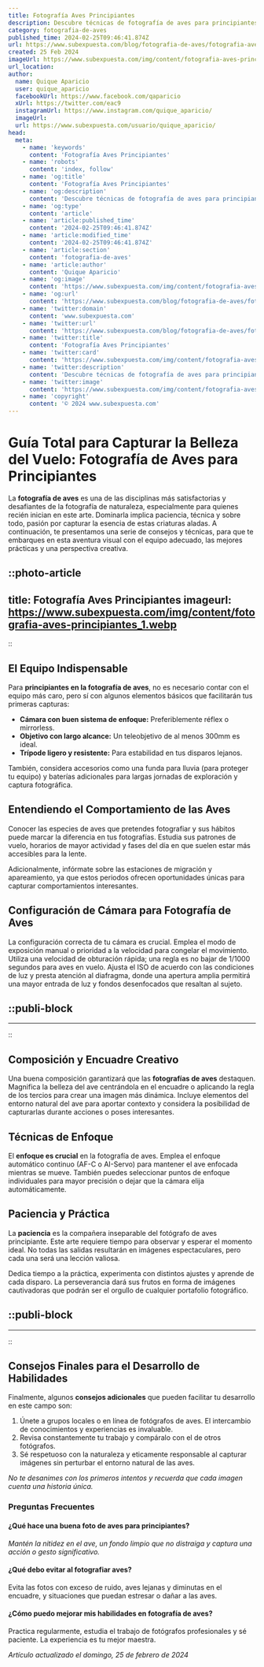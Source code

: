 ```yaml
---
title: Fotografía Aves Principiantes
description: Descubre técnicas de fotografía de aves para principiantes y captura la belleza del vuelo y la naturaleza sin esfuerzo.
category: fotografia-de-aves
published_time: 2024-02-25T09:46:41.874Z
url: https://www.subexpuesta.com/blog/fotografia-de-aves/fotografia-aves-principiantes
created: 25 Feb 2024
imageUrl: https://www.subexpuesta.com/img/content/fotografia-aves-principiantes_1.webp
url_location:
author:
  name: Quique Aparicio
  user: quique_aparicio
  facebookUrl: https://www.facebook.com/qaparicio
  xUrl: https://twitter.com/eac9
  instagramUrl: https://www.instagram.com/quique_aparicio/
  imageUrl: 
  url: https://www.subexpuesta.com/usuario/quique_aparicio/
head:
  meta:
    - name: 'keywords'
      content: 'Fotografía Aves Principiantes'
    - name: 'robots'
      content: 'index, follow'
    - name: 'og:title'
      content: 'Fotografía Aves Principiantes'
    - name: 'og:description'
      content: 'Descubre técnicas de fotografía de aves para principiantes y captura la belleza del vuelo y la naturaleza sin esfuerzo.'
    - name: 'og:type'
      content: 'article'
    - name: 'article:published_time'
      content: '2024-02-25T09:46:41.874Z'
    - name: 'article:modified_time'
      content: '2024-02-25T09:46:41.874Z'
    - name: 'article:section'
      content: 'fotografia-de-aves'
    - name: 'article:author'
      content: 'Quique Aparicio'
    - name: 'og:image'
      content: 'https://www.subexpuesta.com/img/content/fotografia-aves-principiantes_1.webp'
    - name: 'og:url'
      content: 'https://www.subexpuesta.com/blog/fotografia-de-aves/fotografia-aves-principiantes'
    - name: 'twitter:domain'
      content: 'www.subexpuesta.com'
    - name: 'twitter:url'
      content: 'https://www.subexpuesta.com/blog/fotografia-de-aves/fotografia-aves-principiantes'
    - name: 'twitter:title'
      content: 'Fotografía Aves Principiantes'
    - name: 'twitter:card'
      content: 'https://www.subexpuesta.com/img/content/fotografia-aves-principiantes_1.webp'
    - name: 'twitter:description'
      content: 'Descubre técnicas de fotografía de aves para principiantes y captura la belleza del vuelo y la naturaleza sin esfuerzo.'
    - name: 'twitter:image'
      content: 'https://www.subexpuesta.com/img/content/fotografia-aves-principiantes_1.webp'
    - name: 'copyright'
      content: '© 2024 www.subexpuesta.com'
---
```

# Guía Total para Capturar la Belleza del Vuelo: Fotografía de Aves para Principiantes

La **fotografía de aves** es una de las disciplinas más satisfactorias y desafiantes de la fotografía de naturaleza, especialmente para quienes recién inician en este arte. Dominarla implica paciencia, técnica y sobre todo, pasión por capturar la esencia de estas criaturas aladas. A continuación, te presentamos una serie de consejos y técnicas, para que te embarques en esta aventura visual con el equipo adecuado, las mejores prácticas y una perspectiva creativa.


::photo-article
---
title: Fotografía Aves Principiantes
imageurl: https://www.subexpuesta.com/img/content/fotografia-aves-principiantes_1.webp
---
::


## El Equipo Indispensable

Para **principiantes en la fotografía de aves**, no es necesario contar con el equipo más caro, pero sí con algunos elementos básicos que facilitarán tus primeras capturas:

- **Cámara con buen sistema de enfoque:** Preferiblemente réflex o mirrorless.
- **Objetivo con largo alcance:** Un teleobjetivo de al menos 300mm es ideal.
- **Trípode ligero y resistente:** Para estabilidad en tus disparos lejanos.

También, considera accesorios como una funda para lluvia (para proteger tu equipo) y baterías adicionales para largas jornadas de exploración y captura fotográfica.

## Entendiendo el Comportamiento de las Aves

Conocer las especies de aves que pretendes fotografiar y sus hábitos puede marcar la diferencia en tus fotografías. Estudia sus patrones de vuelo, horarios de mayor actividad y fases del día en que suelen estar más accesibles para la lente. 

Adicionalmente, infórmate sobre las estaciones de migración y apareamiento, ya que estos periodos ofrecen oportunidades únicas para capturar comportamientos interesantes.

## Configuración de Cámara para Fotografía de Aves

La configuración correcta de tu cámara es crucial. Emplea el modo de exposición manual o prioridad a la velocidad para congelar el movimiento. Utiliza una velocidad de obturación rápida; una regla es no bajar de 1/1000 segundos para aves en vuelo. Ajusta el ISO de acuerdo con las condiciones de luz y presta atención al diafragma, donde una apertura amplia permitirá una mayor entrada de luz y fondos desenfocados que resaltan al sujeto.


  ::publi-block
  ---
  ---
  ::
  
  
## Composición y Encuadre Creativo

Una buena composición garantizará que las **fotografías de aves** destaquen. Magnifica la belleza del ave centrándola en el encuadre o aplicando la regla de los tercios para crear una imagen más dinámica. Incluye elementos del entorno natural del ave para aportar contexto y considera la posibilidad de capturarlas durante acciones o poses interesantes.

## Técnicas de Enfoque

El **enfoque es crucial** en la fotografía de aves. Emplea el enfoque automático continuo (AF-C o AI-Servo) para mantener el ave enfocada mientras se mueve. También puedes seleccionar puntos de enfoque individuales para mayor precisión o dejar que la cámara elija automáticamente.

## Paciencia y Práctica

La **paciencia** es la compañera inseparable del fotógrafo de aves principiante. Este arte requiere tiempo para observar y esperar el momento ideal. No todas las salidas resultarán en imágenes espectaculares, pero cada una será una lección valiosa. 

Dedica tiempo a la práctica, experimenta con distintos ajustes y aprende de cada disparo. La perseverancia dará sus frutos en forma de imágenes cautivadoras que podrán ser el orgullo de cualquier portafolio fotográfico.


  ::publi-block
  ---
  ---
  ::
  
  
## Consejos Finales para el Desarrollo de Habilidades

Finalmente, algunos **consejos adicionales** que pueden facilitar tu desarrollo en este campo son:

1. Únete a grupos locales o en línea de fotógrafos de aves. El intercambio de conocimientos y experiencias es invaluable.
2. Revisa constantemente tu trabajo y compáralo con el de otros fotógrafos.
3. Sé respetuoso con la naturaleza y eticamente responsable al capturar imágenes sin perturbar el entorno natural de las aves.

*No te desanimes con los primeros intentos y recuerda que cada imagen cuenta una historia única.*

### Preguntas Frecuentes

#### ¿Qué hace una buena foto de aves para principiantes?
*Mantén la nitidez en el ave, un fondo limpio que no distraiga y captura una acción o gesto significativo.*

#### ¿Qué debo evitar al fotografiar aves?
Evita las fotos con exceso de ruido, aves lejanas y diminutas en el encuadre, y situaciones que puedan estresar o dañar a las aves.

#### ¿Cómo puedo mejorar mis habilidades en fotografía de aves?
Practica regularmente, estudia el trabajo de fotógrafos profesionales y sé paciente. La experiencia es tu mejor maestra.

_Artículo actualizado el domingo, 25 de febrero de 2024_